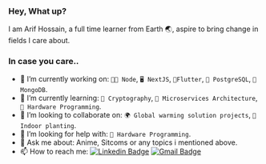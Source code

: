 ### Hey, What up?

I am Arif Hossain, a full time learner from Earth 🌏, aspire to bring change in fields I care about.

### In case you care..

- 🔭 I’m currently working on: `👨‍💻 Node`, `🖥️ NextJS`, `📱Flutter`, `📁 PostgreSQL`, `📁 MongoDB`.
- 🌱 I’m currently learning: `🔐 Cryptography`, `🍱 Microservices Architecture`, `🔨 Hardware Programming`.
- 👯 I’m looking to collaborate on: `🌍 Global warming solution projects`, `🥬 Indoor planting`.
- 🤔 I’m looking for help with: `🔨 Hardware Programming`.
- 💬 Ask me about: Anime, Sitcoms or any topics i mentioned above.
- 📫 How to reach me: [![Linkedin Badge](https://img.shields.io/badge/-devarifhossain-blue?style=flat-square&logo=Linkedin&logoColor=white&link=https://www.linkedin.com/in/devarifhossain/)](https://www.linkedin.com/in/devarifhossain/)
[![Gmail Badge](https://img.shields.io/badge/-devarifhossain-A9A9A9?style=flat-square&logo=Gmail&logoColor=red&link=mailto:vsasvipul@gmail.com)](mailto:alamariful1727@gmail.com)
